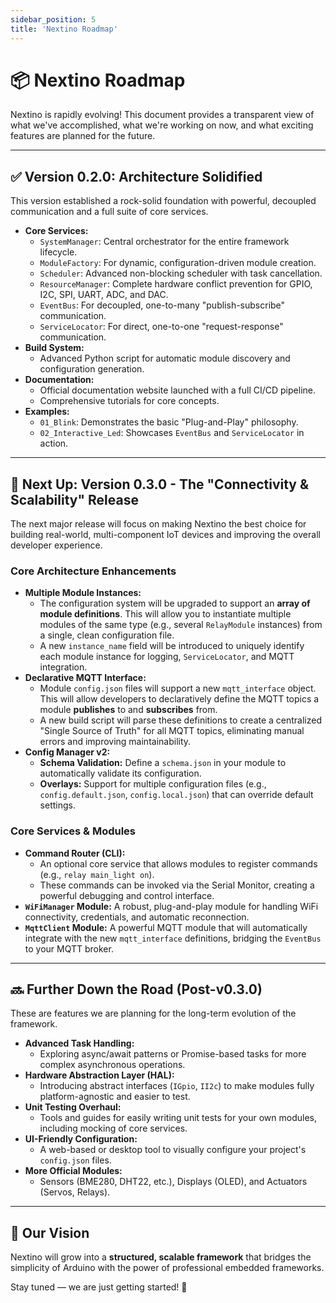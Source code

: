 ```yaml
---
sidebar_position: 5
title: 'Nextino Roadmap'
---
```


# 📦 Nextino Roadmap

Nextino is rapidly evolving! This document provides a transparent view of what we've accomplished, what we're working on now, and what exciting features are planned for the future.

---

## ✅ Version 0.2.0: Architecture Solidified

This version established a rock-solid foundation with powerful, decoupled communication and a full suite of core services.

* **Core Services:**
  * `SystemManager`: Central orchestrator for the entire framework lifecycle.
  * `ModuleFactory`: For dynamic, configuration-driven module creation.
  * `Scheduler`: Advanced non-blocking scheduler with task cancellation.
  * `ResourceManager`: Complete hardware conflict prevention for GPIO, I2C, SPI, UART, ADC, and DAC.
  * `EventBus`: For decoupled, one-to-many "publish-subscribe" communication.
  * `ServiceLocator`: For direct, one-to-one "request-response" communication.
* **Build System:**
  * Advanced Python script for automatic module discovery and configuration generation.
* **Documentation:**
  * Official documentation website launched with a full CI/CD pipeline.
  * Comprehensive tutorials for core concepts.
* **Examples:**
  * `01_Blink`: Demonstrates the basic "Plug-and-Play" philosophy.
  * `02_Interactive_Led`: Showcases `EventBus` and `ServiceLocator` in action.

---

## 🚧 Next Up: Version 0.3.0 - The "Connectivity & Scalability" Release

The next major release will focus on making Nextino the best choice for building real-world, multi-component IoT devices and improving the overall developer experience.

### Core Architecture Enhancements

* **Multiple Module Instances:**
  * The configuration system will be upgraded to support an **array of module definitions**. This will allow you to instantiate multiple modules of the same type (e.g., several `RelayModule` instances) from a single, clean configuration file.
  * A new `instance_name` field will be introduced to uniquely identify each module instance for logging, `ServiceLocator`, and MQTT integration.
* **Declarative MQTT Interface:**
  * Module `config.json` files will support a new `mqtt_interface` object. This will allow developers to declaratively define the MQTT topics a module **publishes** to and **subscribes** from.
  * A new build script will parse these definitions to create a centralized "Single Source of Truth" for all MQTT topics, eliminating manual errors and improving maintainability.
* **Config Manager v2:**
  * **Schema Validation:** Define a `schema.json` in your module to automatically validate its configuration.
  * **Overlays:** Support for multiple configuration files (e.g., `config.default.json`, `config.local.json`) that can override default settings.

### Core Services & Modules

* **Command Router (CLI):**
  * An optional core service that allows modules to register commands (e.g., `relay main_light on`).
  * These commands can be invoked via the Serial Monitor, creating a powerful debugging and control interface.
* **`WiFiManager` Module:** A robust, plug-and-play module for handling WiFi connectivity, credentials, and automatic reconnection.
* **`MqttClient` Module:** A powerful MQTT module that will automatically integrate with the new `mqtt_interface` definitions, bridging the `EventBus` to your MQTT broker.

---

## 🔜 Further Down the Road (Post-v0.3.0)

These are features we are planning for the long-term evolution of the framework.

* **Advanced Task Handling:**
  * Exploring async/await patterns or Promise-based tasks for more complex asynchronous operations.
* **Hardware Abstraction Layer (HAL):**
  * Introducing abstract interfaces (`IGpio`, `II2c`) to make modules fully platform-agnostic and easier to test.
* **Unit Testing Overhaul:**
  * Tools and guides for easily writing unit tests for your own modules, including mocking of core services.
* **UI-Friendly Configuration:**
  * A web-based or desktop tool to visually configure your project's `config.json` files.
* **More Official Modules:**
  * Sensors (BME280, DHT22, etc.), Displays (OLED), and Actuators (Servos, Relays).

---

## 🎯 Our Vision

Nextino will grow into a **structured, scalable framework** that bridges the simplicity of Arduino with the power of professional embedded frameworks.

Stay tuned — we are just getting started! 🚀
